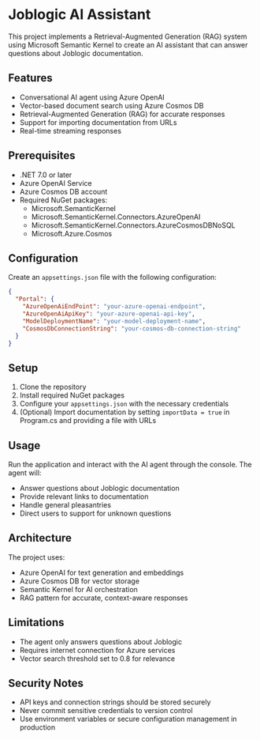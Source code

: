 # Joblogic AI Assistant

This project implements a Retrieval-Augmented Generation (RAG) system using Microsoft Semantic Kernel to create an AI assistant that can answer questions about Joblogic documentation.

## Features

- Conversational AI agent using Azure OpenAI
- Vector-based document search using Azure Cosmos DB
- Retrieval-Augmented Generation (RAG) for accurate responses
- Support for importing documentation from URLs
- Real-time streaming responses

## Prerequisites

- .NET 7.0 or later
- Azure OpenAI Service
- Azure Cosmos DB account
- Required NuGet packages:
  - Microsoft.SemanticKernel
  - Microsoft.SemanticKernel.Connectors.AzureOpenAI
  - Microsoft.SemanticKernel.Connectors.AzureCosmosDBNoSQL
  - Microsoft.Azure.Cosmos

## Configuration

Create an `appsettings.json` file with the following configuration:

```json
{
  "Portal": {
    "AzureOpenAiEndPoint": "your-azure-openai-endpoint",
    "AzureOpenAiApiKey": "your-azure-openai-api-key",
    "ModelDeploymentName": "your-model-deployment-name",
    "CosmosDbConnectionString": "your-cosmos-db-connection-string"
  }
}
```

## Setup

1. Clone the repository
2. Install required NuGet packages
3. Configure your `appsettings.json` with the necessary credentials
4. (Optional) Import documentation by setting `importData = true` in Program.cs and providing a file with URLs

## Usage

Run the application and interact with the AI agent through the console. The agent will:
- Answer questions about Joblogic documentation
- Provide relevant links to documentation
- Handle general pleasantries
- Direct users to support for unknown questions

## Architecture

The project uses:
- Azure OpenAI for text generation and embeddings
- Azure Cosmos DB for vector storage
- Semantic Kernel for AI orchestration
- RAG pattern for accurate, context-aware responses

## Limitations

- The agent only answers questions about Joblogic
- Requires internet connection for Azure services
- Vector search threshold set to 0.8 for relevance

## Security Notes

- API keys and connection strings should be stored securely
- Never commit sensitive credentials to version control
- Use environment variables or secure configuration management in production
